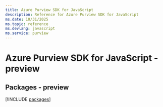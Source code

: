 ```yaml
---
title: Azure Purview SDK for JavaScript
description: Reference for Azure Purview SDK for JavaScript
ms.date: 10/31/2025
ms.topic: reference
ms.devlang: javascript
ms.service: purview
---
```

# Azure Purview SDK for JavaScript - preview
## Packages - preview
[!INCLUDE [packages](purview-index.md)]